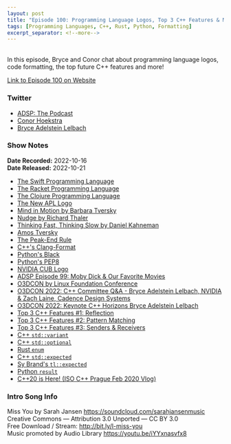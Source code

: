 ```yaml
---
layout: post
title: "Episode 100: Programming Language Logos, Top 3 C++ Features & More!"
tags: [Programming Languages, C++, Rust, Python, Formatting]
excerpt_separator: <!--more-->
---
```


<div id="buzzsprout-player-11542225"></div><script src="https://www.buzzsprout.com/1501960/11542225-episode-100-programming-language-logos-top-3-c-features-more.js?container_id=buzzsprout-player-11542225&player=small" type="text/javascript" charset="utf-8"></script>

<br>In this episode, Bryce and Conor chat about programming language logos, code formatting, the top future C++ features and more!
 
<!--more-->

[Link to Episode 100 on Website](https://adspthepodcast.com/2022/10/21/Episode-100.html)

### Twitter
 
* [ADSP: The Podcast](https://twitter.com/adspthepodcast) 
* [Conor Hoekstra](https://twitter.com/code_report)
* [Bryce Adelstein Lelbach](https://twitter.com/blelbach)

### Show Notes
 
**Date Recorded:** 2022-10-16 <br>
**Date Released:** 2022-10-21

* [The Swift Programming Language](https://docs.swift.org/swift-book/index.html)
* [The Racket Programming Language](https://racket-lang.org/)
* [The Clojure Programming Language](https://clojure.org/)
* [The New APL Logo](https://aplwiki.com/wiki/APL_logo)
* [Mind in Motion by Barbara Tversky](https://www.amazon.ca/Mind-Motion-Action-Shapes-Thought/dp/046509306X)
* [Nudge by Richard Thaler](https://www.amazon.ca/Nudge-Improving-Decisions-Health-Happiness/dp/014311526X)
* [Thinking Fast, Thinking Slow by Daniel Kahneman](https://www.amazon.ca/Thinking-Fast-and-Slow/dp/B071F5Y27V)
* [Amos Tversky](https://en.wikipedia.org/wiki/Amos_Tversky)
* [The Peak-End Rule](https://en.wikipedia.org/wiki/Peak%E2%80%93end_rule)
* [C++'s Clang-Format](https://clang.llvm.org/docs/ClangFormatStyleOptions.html)
* [Python's Black](https://pypi.org/project/black/)
* [Python's PEP8](https://peps.python.org/pep-0008/)
* [NVIDIA CUB Logo](https://repository-images.githubusercontent.com/8225159/68a74e00-557d-11eb-8f63-2cdf2ea55052)
* [ADSP Episode 99: Moby Dick & Our Favorite Movies](https://adspthepodcast.com/2022/10/14/Episode-99.html)
* [O3DCON by Linux Foundation Conference](https://events.linuxfoundation.org/o3dcon/)
* [O3DCON 2022: C++ Committee Q&A - Bryce Adelstein Lelbach, NVIDIA & Zach Laine, Cadence Design Systems](https://www.youtube.com/watch?v=5D-ebSVrEj4)
* [O3DCON 2022: Keynote C++ Horizons Bryce Adelstein Lelbach](https://www.youtube.com/watch?v=CPiE_OihzxE)
* [Top 3 C++ Features #1: Reflection](https://en.cppreference.com/w/cpp/keyword/reflexpr)
* [Top 3 C++ Features #2: Pattern Matching](https://www.open-std.org/jtc1/sc22/wg21/docs/papers/2020/p1371r2.pdf)
* [Top 3 C++ Features #3: Senders & Receivers](https://www.open-std.org/jtc1/sc22/wg21/docs/papers/2022/p2300r5.html)
* [C++ `std::variant`](https://en.cppreference.com/w/cpp/utility/variant)
* [C++ `std::optional`](https://en.cppreference.com/w/cpp/utility/optional)
* [Rust `enum`](https://doc.rust-lang.org/rust-by-example/custom_types/enum.html)
* [C++ `std::expected`](https://en.cppreference.com/w/cpp/utility/expected)
* [Sy Brand's `tl::expected`](https://github.com/TartanLlama/expected)
* [Python `result`](https://pypi.org/project/result/)
* [C++20 is Here! (ISO C++ Prague Feb 2020 Vlog)](https://www.youtube.com/watch?v=AvPiGstxV_g)

### Intro Song Info
 
Miss You by Sarah Jansen https://soundcloud.com/sarahjansenmusic<br>
Creative Commons — Attribution 3.0 Unported — CC BY 3.0<br>
Free Download / Stream: http://bit.ly/l-miss-you<br>
Music promoted by Audio Library https://youtu.be/iYYxnasvfx8<br>
